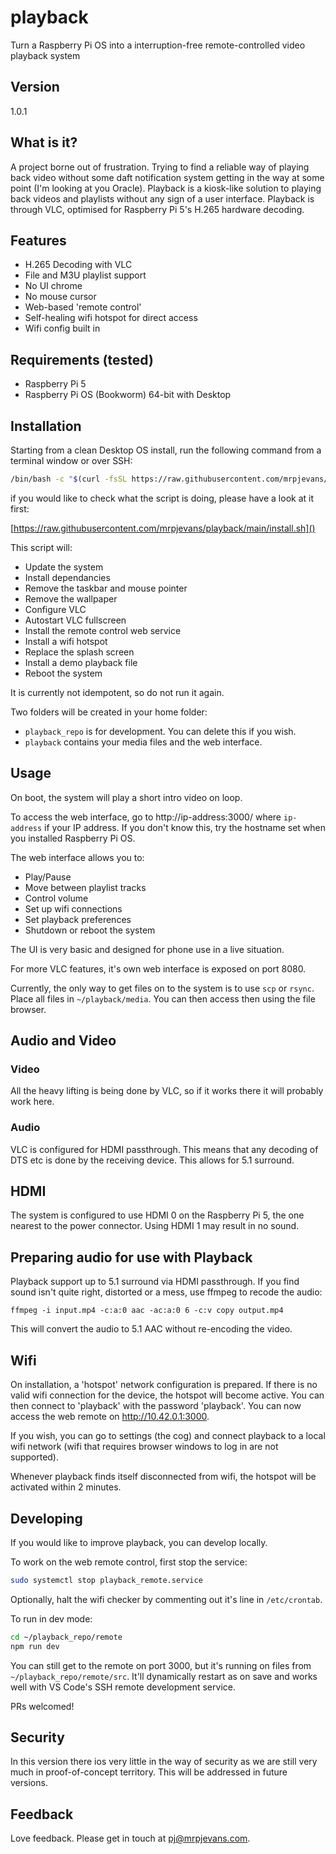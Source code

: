 # playback
Turn a Raspberry Pi OS into a interruption-free remote-controlled video playback system

## Version
1.0.1

## What is it?
A project borne out of frustration. Trying to find a reliable way of playing back video
without some daft notification system getting in the way at some point (I'm looking at you
Oracle). Playback is a kiosk-like solution to playing back videos and playlists without
any sign of a user interface. Playback is through VLC, optimised for Raspberry Pi 5's H.265
hardware decoding.

## Features
- H.265 Decoding with VLC
- File and M3U playlist support
- No UI chrome
- No mouse cursor
- Web-based 'remote control'
- Self-healing wifi hotspot for direct access
- Wifi config built in

## Requirements (tested)
- Raspberry Pi 5
- Raspberry Pi OS (Bookworm) 64-bit with Desktop

## Installation
Starting from a clean Desktop OS install, run the following command from
a terminal window or over SSH:

```bash
/bin/bash -c "$(curl -fsSL https://raw.githubusercontent.com/mrpjevans/playback/main/install.sh)"
```

if you would like to check what the script is doing, please have a look at it first:

[https://raw.githubusercontent.com/mrpjevans/playback/main/install.sh]()

This script will:

- Update the system
- Install dependancies
- Remove the taskbar and mouse pointer
- Remove the wallpaper
- Configure VLC
- Autostart VLC fullscreen
- Install the remote control web service
- Install a wifi hotspot
- Replace the splash screen
- Install a demo playback file
- Reboot the system

It is currently not idempotent, so do not run it again.

Two folders will be created in your home folder:
- `playback_repo` is for development. You can delete this if you wish.
- `playback` contains your media files and the web interface.

## Usage

On boot, the system will play a short intro video on loop.

To access the web interface, go to http://ip-address:3000/
where `ip-address` if your IP address. If you don't know this,
try the hostname set when you installed Raspberry Pi OS.

The web interface allows you to:
- Play/Pause
- Move between playlist tracks
- Control volume
- Set up wifi connections
- Set playback preferences
- Shutdown or reboot the system

The UI is very basic and designed for phone use in a live situation.

For more VLC features, it's own web interface is exposed on port 8080.

Currently, the only way to get files on to the system is to use `scp` or `rsync`. Place
all files in `~/playback/media`. You can then access then using the file browser.

## Audio and Video

### Video

All the heavy lifting is being done by VLC, so if it works there it will probably
work here.

### Audio

VLC is configured for HDMI passthrough. This means that any decoding of DTS etc is done
by the receiving device. This allows for 5.1 surround.

## HDMI

The system is configured to use HDMI 0 on the Raspberry Pi 5, the one nearest to the power
connector. Using HDMI 1 may result in no sound.

## Preparing audio for use with Playback

Playback support up to 5.1 surround via HDMI passthrough.
If you find sound isn't quite right, distorted or a mess, use ffmpeg to recode the audio:

```
ffmpeg -i input.mp4 -c:a:0 aac -ac:a:0 6 -c:v copy output.mp4
```

This will convert the audio to 5.1 AAC without re-encoding the video.

## Wifi

On installation, a 'hotspot' network configuration is prepared. If there is no valid
wifi connection for the device, the hotspot will become active. You can then connect to
'playback' with the password 'playback'. You can now access the web remote on http://10.42.0.1:3000.

If you wish, you can go to settings (the cog) and connect playback to a local wifi network (wifi that
requires browser windows to log in are not supported).

Whenever playback finds itself disconnected from wifi, the hotspot will be activated within 2 minutes.

## Developing

If you would like to improve playback, you can develop locally.

To work on the web remote control, first stop the service:

```bash
sudo systemctl stop playback_remote.service
```

Optionally, halt the wifi checker by commenting out it's line in `/etc/crontab`.

To run in dev mode:

```bash
cd ~/playback_repo/remote
npm run dev
```

You can still get to the remote on port 3000, but it's running on files from
`~/playback_repo/remote/src`. It'll dynamically restart as on save and works well with
VS Code's SSH remote development service.

PRs welcomed!

## Security

In this version there ios very little in the way of security as we are still very much
in proof-of-concept territory. This will be addressed in future versions.

## Feedback

Love feedback. Please get in touch at pj@mrpjevans.com.
